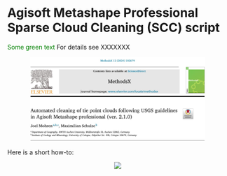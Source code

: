# Agisoft Metashape Professional Sparse Cloud Cleaning (SCC) script

<span style="color: green"> Some green text </span>
For details see XXXXXXX


<div align="center">
    <img src="/images/Title.JPG" width="400px"</img> 
</div>


Here is a short how-to:

<div align="center">
    <img src="/images/Upload_ScriptAI-01.jpg" width="400px"</img> 
</div>
